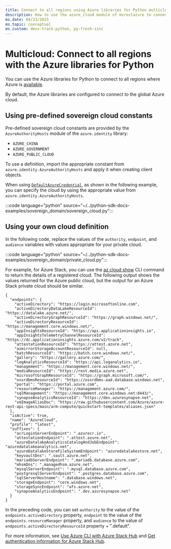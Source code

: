 ```yaml
---
title: Connect to all regions using Azure libraries for Python multicloud 
description: How to use the azure_cloud module of msrestazure to connect to Azure in different sovereign regions
ms.date: 04/23/2025
ms.topic: conceptual
ms.custom: devx-track-python, py-fresh-zinc
---
```


# Multicloud: Connect to all regions with the Azure libraries for Python

You can use the Azure libraries for Python to connect to all regions where Azure is [available](https://azure.microsoft.com/regions/services).

By default, the Azure libraries are configured to connect to the global Azure cloud.

## Using pre-defined sovereign cloud constants

Pre-defined sovereign cloud constants are provided by the `AzureAuthorityHosts` module of the `azure.identity` library:

- `AZURE_CHINA`
- `AZURE_GOVERNMENT`
- `AZURE_PUBLIC_CLOUD`

To use a definition, import the appropriate constant from `azure.identity.AzureAuthorityHosts` and apply it when creating client objects.

When using [`DefaultAzureCredential`](/python/api/azure-identity/azure.identity.defaultazurecredential), as shown in the following example, you can specify the cloud by using the appropriate value from `azure.identity.AzureAuthorityHosts`.

:::code language="python" source="~/../python-sdk-docs-examples/sovereign_domain/sovereign_cloud.py":::
  
## Using your own cloud definition

In the following code, replace the values of the `authority`, `endpoint`, and `audience` variables with values appropriate for your private cloud.

:::code language="python" source="~/../python-sdk-docs-examples/sovereign_domain/private_cloud.py":::

For example, for Azure Stack, you can use the [az cloud show](/cli/azure/cloud#az-cloud-show) CLI command to return the details of a registered cloud. The following output shows the values returned for the Azure public cloud, but the output for an Azure Stack private cloud should be similar.

```output
{
  "endpoints": {
    "activeDirectory": "https://login.microsoftonline.com",
    "activeDirectoryDataLakeResourceId": "https://datalake.azure.net/",
    "activeDirectoryGraphResourceId": "https://graph.windows.net/",
    "activeDirectoryResourceId": "https://management.core.windows.net/",
    "appInsightsResourceId": "https://api.applicationinsights.io",
    "appInsightsTelemetryChannelResourceId": "https://dc.applicationinsights.azure.com/v2/track",
    "attestationResourceId": "https://attest.azure.net",
    "azmirrorStorageAccountResourceId": null,
    "batchResourceId": "https://batch.core.windows.net/",
    "gallery": "https://gallery.azure.com/",
    "logAnalyticsResourceId": "https://api.loganalytics.io",
    "management": "https://management.core.windows.net/",
    "mediaResourceId": "https://rest.media.azure.net",
    "microsoftGraphResourceId": "https://graph.microsoft.com/",
    "ossrdbmsResourceId": "https://ossrdbms-aad.database.windows.net",
    "portal": "https://portal.azure.com",
    "resourceManager": "https://management.azure.com/",
    "sqlManagement": "https://management.core.windows.net:8443/",
    "synapseAnalyticsResourceId": "https://dev.azuresynapse.net",
    "vmImageAliasDoc": "https://raw.githubusercontent.com/Azure/azure-rest-api-specs/main/arm-compute/quickstart-templates/aliases.json"
  },
  "isActive": true,
  "name": "AzureCloud",
  "profile": "latest",
  "suffixes": {
    "acrLoginServerEndpoint": ".azurecr.io",
    "attestationEndpoint": ".attest.azure.net",
    "azureDatalakeAnalyticsCatalogAndJobEndpoint": "azuredatalakeanalytics.net",
    "azureDatalakeStoreFileSystemEndpoint": "azuredatalakestore.net",
    "keyvaultDns": ".vault.azure.net",
    "mariadbServerEndpoint": ".mariadb.database.azure.com",
    "mhsmDns": ".managedhsm.azure.net",
    "mysqlServerEndpoint": ".mysql.database.azure.com",
    "postgresqlServerEndpoint": ".postgres.database.azure.com",
    "sqlServerHostname": ".database.windows.net",
    "storageEndpoint": "core.windows.net",
    "storageSyncEndpoint": "afs.azure.net",
    "synapseAnalyticsEndpoint": ".dev.azuresynapse.net"
  }
}

```

In the preceding code, you can set `authority` to the value of the `endpoints.activeDirectory` property, `endpoint` to the value of the `endpoints.resourceManager` property, and `audience` to the value of `endpoints.activeDirectoryResourceId` property +  ".default".

For more information, see [Use Azure CLI with Azure Stack Hub](/azure-stack/user/azure-stack-version-profiles-azurecli2) and [Get authentication information for Azure Stack Hub](/azure-stack/user/authenticate-azure-stack-hub).
